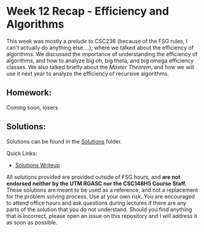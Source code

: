# Week 12 Recap - Efficiency and Algorithms

This week was mostly a *prelude* to CSC236 (because of the FSG rules, I can't actually do anything else....), where we talked about the efficiency of algorithms. We discussed the importance of understanding the efficiency of algorithms, and how to analyze big oh, big theta, and big omega efficiency classes. We also talked briefly about the *Master Theorem*, and how we will use it next year to analyze the efficiency of recursive algorithms.

## Homework:
Coming soon, losers

## Solutions:
Solutions can be found in the [Solutions](./Solutions) folder.

Quick Links:
- [Solutions Writeup](./Solutions/solutions.pdf)

All solutions provided are provided outside of FSG hours, and **are not endorsed neither by the UTM RGASC nor the CSC148H5 Course Staff.** These solutions are meant to be used as a reference, and not a replacement for the problem solving process. Use at your own risk. You are encouraged to attend office hours and ask questions during lectures if there are any parts of the solution that you do not understand. Should you find anything that is incorrect, please open an issue on this repository and I will address it as soon as possible.